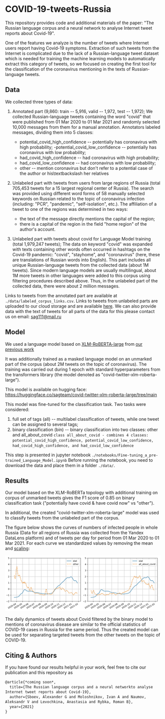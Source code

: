 # COVID-19-tweets-Russia
This repository provides code and additional materials of the paper: "The Russian language corpus and a neural network to analyse Internet tweet reports about Covid-19".

One of the features we analyze is the number of tweets where Internet users report having Covid-19 symptoms. Extraction of such tweets from the Internet is complicated due to the lack of a Russian-language tweet dataset which is needed for training the machine learning models to automatically extract this category of tweets, so we focused on creating the first tool for the classification of the coronavirus mentioning in the texts of Russian-language tweets.

Data
---

We collected three types of data:
1. Annotated part (9,860: train -- 5,916, valid -- 1,972, test -- 1,972);
	We collected Russian-language tweets containing the word "covid" that were published from 01 Mar 2020 to 01 Mar 2021 and randomly selected 10,000 messages from them for a manual annotation.
	Annotators labeled messages, dividing them into 5 classes:
	- potential_covid_high_confidence -- potentially has coronavirus with high probability;
	-potential_covid_low_confidence -- potentially has coronavirus with low probability;
	- had_covid_high_confidence -- had coronavirus with high probability;
	- had_covid_low_confidence -- had coronavirus with low probability;
	- other -- mention coronavirus but don't refer to a potential case of the author or his\textbackslash her relatives

2. Unlabeled part with tweets from users from large regions of Russia (total 705,453 tweets for a 15 largest regional center of Russia).
	The search was provided using different word forms of 58 manually selected keywords on Russian related to the topic of coronavirus infection (including: "PCR", "pandemic", "self-isolation", etc.).
	The affiliation of a tweet to one of the regions was determined in two ways: 
	- the text of the message directly mentions the capital of the region; 
	- there is a capital of the region in the field "home region" of the author's account.

3. Unlabeled part with tweets about covid for Language Model training (total 1,979,247 tweets);
	The data on keyword "covid" was expanded with texts containing  other words often occurred in hashtags on the Covid-19 pandemic: "covid", "stayhome", and "coronavirus" (here, these are translations of Russian words into English). This part includes all unique Russian-language tweets from the collected data (about 1M tweets). Since modern language models are usually multilingual, about 1M more tweets in other languages were added to this corpus using filtering procedures described above. Thus, in the unlabeled part of the collected data, there were about 2 million messages.

Links to tweets from the annotated part are available at ``./data/labeled_corpus_links.csv``. 
Links to tweets from unlabeled parts are uploaded to our cloud storage and are available [here](https://cloud.mail.ru/public/DCGH/feCmMZraE).
We can also provide data with the text of tweets for all parts of the data for this please contact us on email: sag111@mail.ru

Model
---

We used a language model based on [XLM-RoBERTA-large](https://arxiv.org/abs/1911.02116) from [our previous work](https://arxiv.org/abs/2105.00059)

It was additionally trained as a masked language model on an unmarked part of the corpus (about 2M tweets on the topic of coronavirus). The training was carried out during 1 epoch with standard hyperparameters from the transformers library (the model denoted as "covid-twitter-xlm-roberta-large").

This model is available on hugging face: https://huggingface.co/sagteam/covid-twitter-xlm-roberta-large/tree/main

This model was fine-tuned for the classification task. Two tasks were considered:
1) full set of tags (all) -- multilabel classification of tweets, while one tweet can be assigned to several tags;
2) binary classification (bin) -- binary classification into two classes: other and all_about_covid 
``class all_about_covid - combines 4 classes: potential_covid_high_confidence, potential_covid_low_confidence, had_covid_high_confidence, and had_covid_low_confidence``

This step is presented in jupyter notebook ``./notebooks/Fine-tuning_a_pre-trained_Language_Model.ipynb``
Before running the notebook, you need to download the data and place them in a folder ```./data/```.

Results
---

Our model based on the XLM-RoBERTa topology with additional training on corpus of unmarked tweets gives the F1 score of 0.85 on binary classification task ("potentially have covid & have covid now" vs "other").

In additional, the created "covid-twitter-xlm-roberta-large" model was used to classify tweets from the unlabeled part of the corpus.

The figure below shows the curves of numbers of infected people in whole Russia (Data for all regions of Russia was collected from the Yandex DataLens platform) and of tweets per day for period from 01 Mar 2020 to 01 Mar 2021. For each curve we standardized values by removing the mean and [scaling](https://scikit-learn.org/stable/modules/generated/sklearn.preprocessing.StandardScaler.html?highlight=scaler#sklearn.preprocessing.StandardScaler):

![rt_c](./assets/rt_c.png)

The daily dynamics of tweets about Covid filtered by the binary model to mentions of coronavirus disease are similar to the official statistics of COVID-19 cases in Russia for the same period. Thus the created model can be used for separating targeted tweets from the other tweets on the topic of COVID-19. 

Citing & Authors
---
If you have found our results helpful in your work, feel free to cite our publication and this repository as
```
@article{*coming soon*,
  title={The Russian language corpus and a neural networkto analyse Internet tweet reports about Covid-19},
  author={Sboev, Alexander G and Moloshnikov, Ivan A and Naumov, Aleksandr V and Levochkina, Anastasia and Rybka, Roman B},
  year={2021}
}
```
